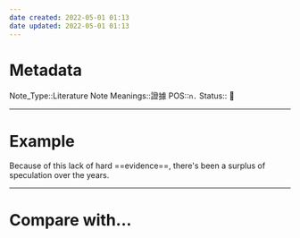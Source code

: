```yaml
---
date created: 2022-05-01 01:13
date updated: 2022-05-01 01:13
---
```


# Metadata

Note_Type::Literature Note
Meanings::證據
POS::`n.`
Status:: 👶

---

# Example

Because of this lack of hard ==evidence==, there's been a surplus of speculation over the years.

---

# Compare with...
